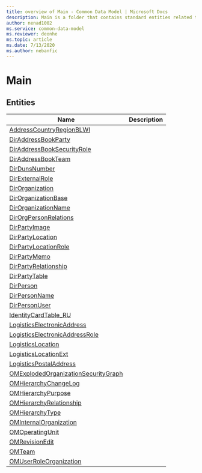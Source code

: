 ```yaml
---
title: overview of Main - Common Data Model | Microsoft Docs
description: Main is a folder that contains standard entities related to the Common Data Model.
author: nenad1002
ms.service: common-data-model
ms.reviewer: deonhe
ms.topic: article
ms.date: 7/13/2020
ms.author: nebanfic
---
```


# Main


## Entities

|Name|Description|
|---|---|
|[AddressCountryRegionBLWI](AddressCountryRegionBLWI.md)||
|[DirAddressBookParty](DirAddressBookParty.md)||
|[DirAddressBookSecurityRole](DirAddressBookSecurityRole.md)||
|[DirAddressBookTeam](DirAddressBookTeam.md)||
|[DirDunsNumber](DirDunsNumber.md)||
|[DirExternalRole](DirExternalRole.md)||
|[DirOrganization](DirOrganization.md)||
|[DirOrganizationBase](DirOrganizationBase.md)||
|[DirOrganizationName](DirOrganizationName.md)||
|[DirOrgPersonRelations](DirOrgPersonRelations.md)||
|[DirPartyImage](DirPartyImage.md)||
|[DirPartyLocation](DirPartyLocation.md)||
|[DirPartyLocationRole](DirPartyLocationRole.md)||
|[DirPartyMemo](DirPartyMemo.md)||
|[DirPartyRelationship](DirPartyRelationship.md)||
|[DirPartyTable](DirPartyTable.md)||
|[DirPerson](DirPerson.md)||
|[DirPersonName](DirPersonName.md)||
|[DirPersonUser](DirPersonUser.md)||
|[IdentityCardTable_RU](IdentityCardTable_RU.md)||
|[LogisticsElectronicAddress](LogisticsElectronicAddress.md)||
|[LogisticsElectronicAddressRole](LogisticsElectronicAddressRole.md)||
|[LogisticsLocation](LogisticsLocation.md)||
|[LogisticsLocationExt](LogisticsLocationExt.md)||
|[LogisticsPostalAddress](LogisticsPostalAddress.md)||
|[OMExplodedOrganizationSecurityGraph](OMExplodedOrganizationSecurityGraph.md)||
|[OMHierarchyChangeLog](OMHierarchyChangeLog.md)||
|[OMHierarchyPurpose](OMHierarchyPurpose.md)||
|[OMHierarchyRelationship](OMHierarchyRelationship.md)||
|[OMHierarchyType](OMHierarchyType.md)||
|[OMInternalOrganization](OMInternalOrganization.md)||
|[OMOperatingUnit](OMOperatingUnit.md)||
|[OMRevisionEdit](OMRevisionEdit.md)||
|[OMTeam](OMTeam.md)||
|[OMUserRoleOrganization](OMUserRoleOrganization.md)||
